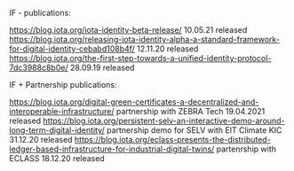 IF - publications:

https://blog.iota.org/iota-identity-beta-release/  10.05.21 released 
https://blog.iota.org/releasing-iota-identity-alpha-a-standard-framework-for-digital-identity-cebabd108b4f/  12.11.20 released
https://blog.iota.org/the-first-step-towards-a-unified-identity-protocol-7dc3988c8b0e/  28.09.19 released

IF + Partnership publications:

https://blog.iota.org/digital-green-certificates-a-decentralized-and-interoperable-infrastructure/ partnership with ZEBRA Tech  19.04.2021 released
https://blog.iota.org/persistent-selv-an-interactive-demo-around-long-term-digital-identity/   partnership demo for SELV with EIT Climate KIC   31.12.20 released
https://blog.iota.org/eclass-presents-the-distributed-ledger-based-infrastructure-for-industrial-digital-twins/ partenrship with ECLASS  18.12.20 released


